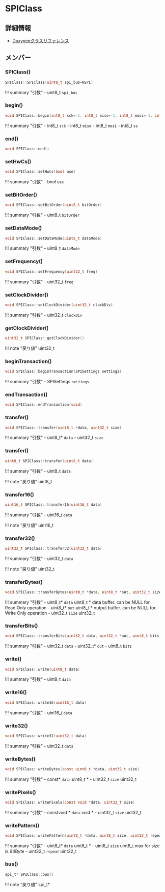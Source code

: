 # SPIClass



## 詳細情報

- [Doxygenクラスリファレンス](https://lang-ship.com/reference/ESP32/latest/class_s_p_i_class.html)

## メンバー

### SPIClass()



```c
SPIClass::SPIClass(uint8_t spi_bus=HSPI)
```

!!! summary "引数"
	- uint8_t `spi_bus` 



### begin()



```c
void SPIClass::begin(int8_t sck=-1, int8_t miso=-1, int8_t mosi=-1, int8_t ss=-1)
```

!!! summary "引数"
	- int8_t `sck` 
	- int8_t `miso` 
	- int8_t `mosi` 
	- int8_t `ss` 



### end()



```c
void SPIClass::end()
```



### setHwCs()



```c
void SPIClass::setHwCs(bool use)
```

!!! summary "引数"
	- bool `use` 



### setBitOrder()



```c
void SPIClass::setBitOrder(uint8_t bitOrder)
```

!!! summary "引数"
	- uint8_t `bitOrder` 



### setDataMode()



```c
void SPIClass::setDataMode(uint8_t dataMode)
```

!!! summary "引数"
	- uint8_t `dataMode` 



### setFrequency()



```c
void SPIClass::setFrequency(uint32_t freq)
```

!!! summary "引数"
	- uint32_t `freq` 



### setClockDivider()



```c
void SPIClass::setClockDivider(uint32_t clockDiv)
```

!!! summary "引数"
	- uint32_t `clockDiv` 



### getClockDivider()



```c
uint32_t SPIClass::getClockDivider()
```

!!! note "戻り値"
	uint32_t



### beginTransaction()



```c
void SPIClass::beginTransaction(SPISettings settings)
```

!!! summary "引数"
	- SPISettings `settings` 



### endTransaction()



```c
void SPIClass::endTransaction(void)
```



### transfer()



```c
void SPIClass::transfer(uint8_t *data, uint32_t size)
```

!!! summary "引数"
	- uint8_t* `data` 
	- uint32_t `size` 



### transfer()



```c
uint8_t SPIClass::transfer(uint8_t data)
```

!!! summary "引数"
	- uint8_t `data` 

!!! note "戻り値"
	uint8_t



### transfer16()



```c
uint16_t SPIClass::transfer16(uint16_t data)
```

!!! summary "引数"
	- uint16_t `data` 

!!! note "戻り値"
	uint16_t



### transfer32()



```c
uint32_t SPIClass::transfer32(uint32_t data)
```

!!! summary "引数"
	- uint32_t `data` 

!!! note "戻り値"
	uint32_t



### transferBytes()



```c
void SPIClass::transferBytes(uint8_t *data, uint8_t *out, uint32_t size)
```

!!! summary "引数"
	- uint8_t* `data` uint8_t * data buffer. can be NULL for Read Only operation 
	- uint8_t* `out` uint8_t * output buffer. can be NULL for Write Only operation 
	- uint32_t `size` uint32_t 



### transferBits()



```c
void SPIClass::transferBits(uint32_t data, uint32_t *out, uint8_t bits)
```

!!! summary "引数"
	- uint32_t `data` 
	- uint32_t* `out` 
	- uint8_t `bits` 



### write()



```c
void SPIClass::write(uint8_t data)
```

!!! summary "引数"
	- uint8_t `data` 



### write16()



```c
void SPIClass::write16(uint16_t data)
```

!!! summary "引数"
	- uint16_t `data` 



### write32()



```c
void SPIClass::write32(uint32_t data)
```

!!! summary "引数"
	- uint32_t `data` 



### writeBytes()



```c
void SPIClass::writeBytes(const uint8_t *data, uint32_t size)
```

!!! summary "引数"
	- const* `data` uint8_t * 
	- uint32_t `size` uint32_t 



### writePixels()



```c
void SPIClass::writePixels(const void *data, uint32_t size)
```

!!! summary "引数"
	- constvoid * `data` void * 
	- uint32_t `size` uint32_t 



### writePattern()



```c
void SPIClass::writePattern(uint8_t *data, uint8_t size, uint32_t repeat)
```

!!! summary "引数"
	- uint8_t* `data` uint8_t * 
	- uint8_t `size` uint8_t max for size is 64Byte 
	- uint32_t `repeat` uint32_t 



### bus()



```c
spi_t* SPIClass::bus()
```

!!! note "戻り値"
	spi_t*



